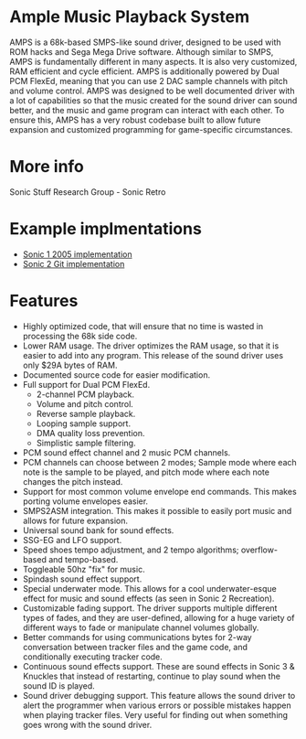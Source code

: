 # Ample Music Playback System

AMPS is a 68k-based SMPS-like sound driver, designed to be used with ROM hacks and Sega Mega Drive software. Although similar to SMPS, AMPS is fundamentally different in many aspects. It is also very customized, RAM efficient and cycle efficient. AMPS is additionally powered by Dual PCM FlexEd, meaning that you can use 2 DAC sample channels with pitch and volume control. AMPS was designed to be well documented driver with a lot of capabilities so that the music created for the sound driver can sound better, and the music and game program can interact with each other. To ensure this, AMPS has a very robust codebase built to allow future expansion and customized programming for game-specific circumstances.

# More info
Sonic Stuff Research Group - Sonic Retro

# Example implmentations
* [Sonic 1 2005 implementation](https://github.com/NatsumiFox/AMPS-Sonic-1-2005)
* [Sonic 2 Git implementation](https://github.com/NatsumiFox/AMPS-Sonic-2)

# Features
* Highly optimized code, that will ensure that no time is wasted in processing the 68k side code.
* Lower RAM usage. The driver optimizes the RAM usage, so that it is easier to add into any program. This release of the sound driver uses only $29A bytes of RAM.
* Documented source code for easier modification.
* Full support for Dual PCM FlexEd.
	* 2-channel PCM playback.
	* Volume and pitch control.
	* Reverse sample playback.
	* Looping sample support.
	* DMA quality loss prevention.
	* Simplistic sample filtering.
* PCM sound effect channel and 2 music PCM channels.
* PCM channels can choose between 2 modes; Sample mode where each note is the sample to be played, and pitch mode where each note changes the pitch instead.
* Support for most common volume envelope end commands. This makes porting volume envelopes easier.
* SMPS2ASM integration. This makes it possible to easily port music and allows for future expansion.
* Universal sound bank for sound effects.
* SSG-EG and LFO support.
* Speed shoes tempo adjustment, and 2 tempo algorithms; overflow-based and tempo-based.
* Toggleable 50hz "fix" for music.
* Spindash sound effect support.
* Special underwater mode. This allows for a cool underwater-esque effect for music and sound effects (as seen in Sonic 2 Recreation).
* Customizable fading support. The driver supports multiple different types of fades, and they are user-defined, allowing for a huge variety of different ways to fade or manipulate channel volumes globally.
* Better commands for using communications bytes for 2-way conversation between tracker files and the game code, and conditionally executing tracker code.
* Continuous sound effects support. These are sound effects in Sonic 3 & Knuckles that instead of restarting, continue to play sound when the sound ID is played.
* Sound driver debugging support. This feature allows the sound driver to alert the programmer when various errors or possible mistakes happen when playing tracker files. Very useful for finding out when something goes wrong with the sound driver.

